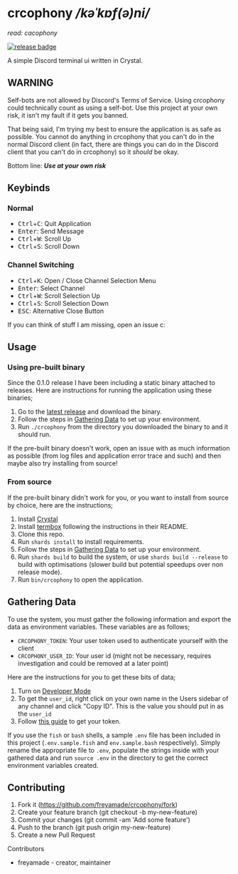 # crcophony */kəˈkɒf(ə)ni/*
*read: cacophony*

[![release badge](https://img.shields.io/github/tag-date/freyamade/crcophony.svg?label=version&style=flat-square)](https://github.com/freyamade/crcophony/releases/latest)

A simple Discord terminal ui written in Crystal.

## WARNING
Self-bots are not allowed by Discord's Terms of Service.
Using crcophony could technically count as using a self-bot.
Use this project at your own risk, it isn't my fault if it gets you banned.

That being said, I'm trying my best to ensure the application is as safe as possible.
You cannot do anything in crcophony that you can't do in the normal Discord client (in fact, there are things you can do in the Discord client that you can't do in crcophony) so it *should* be okay.

Bottom line: ***Use at your own risk***

## Keybinds
### Normal
- <kbd>Ctrl</kbd>+<kbd>C</kbd>: Quit Application
- <kbd>Enter</kbd>: Send Message
- <kbd>Ctrl</kbd>+<kbd>W</kbd>: Scroll Up
- <kbd>Ctrl</kbd>+<kbd>S</kbd>: Scroll Down

### Channel Switching
- <kbd>Ctrl</kbd>+<kbd>K</kbd>: Open / Close Channel Selection Menu
- <kbd>Enter</kbd>: Select Channel
- <kbd>Ctrl</kbd>+<kbd>W</kbd>: Scroll Selection Up
- <kbd>Ctrl</kbd>+<kbd>S</kbd>: Scroll Selection Down
- <kbd>ESC</kbd>: Alternative Close Button

If you can think of stuff I am missing, open an issue c:

## Usage

### Using pre-built binary
Since the 0.1.0 release I have been including a static binary attached to releases. Here are instructions for running the application using these binaries;

1. Go to the [latest release](https://github.com/freyamade/crcophony/releases/latest) and download the binary.
2. Follow the steps in [Gathering Data](#gathering-data) to set up your environment.
3. Run `./crcophony` from the directory you downloaded the binary to and it should run.

If the pre-built binary doesn't work, open an issue with as much information as possible (from log files and application error trace and such) and then maybe also try installing from source!

### From source
If the pre-built binary didn't work for you, or you want to install from source by choice, here are the instructions;

1. Install [Crystal](https://crystal-lang.org/reference/installation/)
2. Install [termbox](https://github.com/nsf/termbox) following the instructions in their README.
3. Clone this repo.
4. Run `shards install` to install requirements.
5. Follow the steps in [Gathering Data](#gathering-data) to set up your environment.
6. Run `shards build` to build the system, or use `shards build --release` to build with optimisations (slower build but potential speedups over non release mode).
7. Run `bin/crcophony` to open the application.

## Gathering Data
To use the system, you must gather the following information and export the data as environment variables.
These variables are as follows;

- `CRCOPHONY_TOKEN`: Your user token used to authenticate yourself with the client
- `CRCOPHONY_USER_ID`: Your user id (might not be necessary, requires investigation and could be removed at a later point)

Here are the instructions for you to get these bits of data;
1. Turn on [Developer Mode](https://discordia.me/developer-mode)
3. To get the `user_id`, right click on your own name in the Users sidebar of any channel and click "Copy ID". This is the value you should put in as the `user_id`
4. Follow [this guide](https://discordhelp.net/discord-token) to get your token.

If you use the `fish` or `bash` shells, a sample `.env` file has been included in this project (`.env.sample.fish` and `env.sample.bash` respectively).
Simply rename the appropriate file to `.env`, populate the strings inside with your gathered data and run `source .env` in the directory to get the correct environment variables created.

## Contributing

1. Fork it (https://github.com/freyamade/crcophony/fork)
2. Create your feature branch (git checkout -b my-new-feature)
3. Commit your changes (git commit -am 'Add some feature')
4. Push to the branch (git push origin my-new-feature)
5. Create a new Pull Request

Contributors

- freyamade - creator, maintainer
